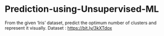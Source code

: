 # Prediction-using-Unsupervised-ML
From the given ‘Iris’ dataset, predict the optimum number of clusters and represent it visually. 
Dataset : https://bit.ly/3kXTdox
